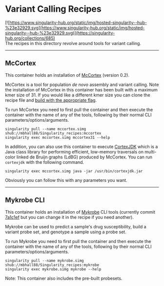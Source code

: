 # Variant Calling Recipes
[![https://www.singularity-hub.org/static/img/hosted-singularity--hub-%23e32929.svg](https://www.singularity-hub.org/static/img/hosted-singularity--hub-%23e32929.svg)](https://singularity-hub.org/collections/685)  
The recipes in this directory revolve around tools for variant calling.  

---

## McCortex
This container holds an installation of [McCortex](https://github.com/mcveanlab/mccortex) (version 0.2).

McCortex is a tool for population *de novo* assembly and variant calling. Note
the installation of McCortex in this container has been built with a maximum
kmer size of 31. If you would like a different kmer size you can clone the
recipe file and [build with the appropriate flag](https://github.com/mcveanlab/mccortex#build).

To run McCortex you need to first pull the container and then
execute the container with the name of any of the tools, following by their
normal CLI parameters/options/arguments.

```
singularity pull --name mccortex.simg shub://mbhall88/Singularity_recipes:mccortex
singularity exec mccortex.simg mccortex31 --help
```
 In addition, you can also use this container to execute [CortexJDK](https://github.com/mcveanlab/CortexJDK)
 which is a Java class library for performing efficient, low-memory traversals
 on multi-color linked de Bruijn graphs (LdBG) produced by McCortex. You can run
 `cortexjdk` with the following command.  

 ```
singularity exec mccortex.simg java -jar /usr/bin/cortexjdk.jar
 ```

 Obviously you can follow this with any parameters you want.

---

## Mykrobe CLI
This container holds an installation of [Mykrobe](https://github.com/Mykrobe-tools/mykrobe-atlas-cli) CLI tools
(currently commit [7a1c1ef](https://github.com/Mykrobe-tools/mykrobe-atlas-cli/commit/7a1c1efe84263d6a046693d6443357157437a0f1) but you can change it in the recipe if you need another).  

Mykrobe can be used to predict a sample's drug susceptibility, build a variant
probe set, and genotype a sample using a probe set.  

To run Mykrobe you need to first pull the container and then
execute the container with the name of any of the tools, following by their
normal CLI parameters/options/arguments.

```
singularity pull --name mykrobe.simg shub://mbhall88/Singularity_recipes:mykrobe
singularity exec mykrobe.simg mykrobe --help
```  

Note: This container also includes the pre-built probesets.
